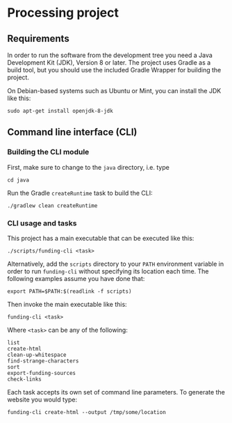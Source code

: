 # Processing project

## Requirements

In order to run the software from the development tree you need a Java
Development Kit (JDK), Version 8 or later. The project uses Gradle as a
build tool, but you should use the included Gradle Wrapper for building
the project.

On Debian-based systems such as Ubuntu or Mint, you can install the JDK
like this:

    sudo apt-get install openjdk-8-jdk

## Command line interface (CLI)

### Building the CLI module

First, make sure to change to the `java` directory, i.e. type

    cd java

Run the Gradle `createRuntime` task to build the CLI:

    ./gradlew clean createRuntime

### CLI usage and tasks

This project has a main executable that can be executed like this:

    ./scripts/funding-cli <task>

Alternatively, add the `scripts` directory to your `PATH` environment
variable in order to run `funding-cli` without specifying its location
each time. The following examples assume you have done that:

    export PATH=$PATH:$(readlink -f scripts)

Then invoke the main executable like this:

    funding-cli <task>

Where `<task>` can be any of the following:

    list
    create-html
    clean-up-whitespace
    find-strange-characters
    sort
    export-funding-sources
    check-links

Each task accepts its own set of command line parameters. To generate the
website you would type:

    funding-cli create-html --output /tmp/some/location
